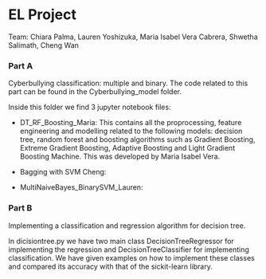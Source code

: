 # EL Project
Team: Chiara Palma, Lauren Yoshizuka, Maria Isabel Vera Cabrera, Shwetha Salimath, Cheng Wan

### Part A

Cyberbullying classification: multiple and binary.
The code related to this part can be found in the Cyberbullying_model folder. 

Inside this folder we find 3 jupyter notebook files:

- DT_RF_Boosting_Maria: This contains all the proprocessing, feature engineering and modelling related to the following models: decision tree, random forest and boosting algorithms such as Gradient Boosting, Extreme Gradient Boosting, Adaptive Boosting and Light Gradient Boosting Machine. This was developed by Maria Isabel Vera.

- Bagging with SVM Cheng:

- MultiNaiveBayes_BinarySVM_Lauren:

### Part B
Implementing a classification and regression algorithm for decision tree.

In dicisiontree.py we have two main class DecisionTreeRegressor for implementing the regression and DecisionTreeClassifier for implementing classification.
We have given examples on how to implement these classes and compared its accuracy with that of the sickit-learn library.
